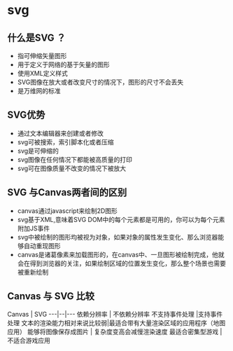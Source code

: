 # svg

## 什么是SVG ？

- 指可伸缩矢量图形
- 用于定义于网络的基于矢量的图形
- 使用XML定义样式
- SVG图像在放大或者改变尺寸的情况下，图形的尺寸不会丢失
- 是万维网的标准

## SVG优势

- 通过文本编辑器来创建或者修改
- svg可被搜索，索引脚本化或者压缩
- svg是可伸缩的
- svg图像在任何情况下都能被高质量的打印
- svg可在图像质量不改变的情况下被放大

## SVG 与Canvas两者间的区别

- canvas通过javascript来绘制2D图形
- svg基于XML,意味着SVG DOM中的每个元素都是可用的，你可以为每个元素附加JS事件
- svg中被绘制的图形均被视为对象，如果对象的属性发生变化、那么浏览器能够自动重现图形
- canvas是诸葛像素来加载图形的，在canvas中、一旦图形被绘制完成，他就会在得到浏览器的关注，如果绘制区域的位置发生变化，那么整个场景也需要被重新绘制

## Canvas 与 SVG  比较

Canvas | SVG
---|--|---
依赖分辨率                | 不依赖分辨率
不支持事件处理             |支持事件处理
文本的渲染能力相对来说比较弱|最适合带有大量渲染区域的应用程序（地图应用）
能够将图像保存成图片       | 复杂度变高会减慢渲染速度
最适合密集型游戏           |不适合游戏应用